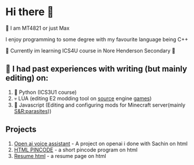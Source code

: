 # Hi there 👋

🧍 I am MT4821 or just Max

I enjoy programming to some degree with my favourite language being C++ 

📖 Currently im learning ICS4U course in Nore Henderson Secondary 🏫

## 🚩 I had past experiences with writing (but mainly editing) on:
1. 🐍 Python (ICS3U1 course)
2. 💀 LUA (editing E2 modding tool on [source](https://developer.valvesoftware.com/wiki/Valve_Hammer_Editor) engine [games](https://steamcommunity.com/workshop/filedetails/?id=160250458))
3. 🧊 Javascript (Editing and configuring mods for Minecraft server(mainly [S&R:parasites](https://www.curseforge.com/minecraft/modpacks/s-r-p-plus)))


## Projects
1. [Open ai voice assistant](https://github.com/MT4821/openai-html) - A project on openai i done with Sachin on html
2. [HTML PINCODE](https://github.com/MT4821/hmtl-pincode) - a short pincode program on html
3. [Resume html](https://github.com/MT4821/resume) - a resume page on html
